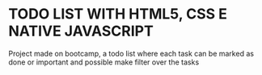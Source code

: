 # TODO LIST WITH HTML5, CSS E NATIVE JAVASCRIPT
Project made on bootcamp, a todo list where each task can be marked as done or important and possible make filter over the tasks